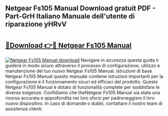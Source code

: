 ## Netgear Fs105 Manual Download gratuit PDF - Part-GrH Italiano Manuale dell'utente di riparazione yHRvV

# <h2><a href="http://dfgodk8.blite.top/?on=Netgear+Fs105+Manual">🔗Download 👉🔴 Netgear Fs105 Manual</a></h2>

[![Netgear Fs105 Manual download](https://i.imgur.com/lujVjoI.png)](http://dfgodk8.blite.top/?on=Netgear+Fs105+Manual)
Navigare in sicurezza questa guida ti guiderà in modo sicuro attraverso il processo di configurazione, utilizzo e manutenzione del tuo nuovo Netgear Fs105 Manual. Istruzioni di base Netgear Fs105 Manual questo manuale contiene istruzioni importanti per la configurazione e il funzionamento sicuri ed efficaci del prodotto. Questo Netgear Fs105 Manual è dotato di funzionalità complete per soddisfare le diverse esigenze. Confidiamo che theNetgear Fs105 Manual sia stata una risorsa accurata e approfondita nei loro sforzi per padroneggiare il loro nuovo dispositivo. In caso di domande o dubbi, contattare il nostro team di assistenza clienti.
